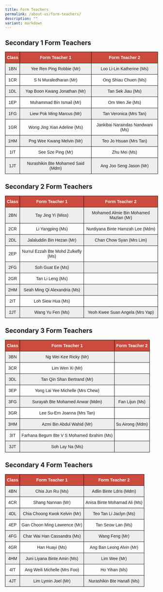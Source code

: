 ```yaml
---
title: Form Teachers
permalink: /about-us/form-teachers/
description: ""
variant: markdown
---
```

Secondary 1 Form Teachers
-------------------------

<style type="text/css">
.tg  {border-collapse:collapse;border-spacing:0;}
.tg td{border-color:black;border-style:solid;border-width:1px;font-family:Arial, sans-serif;font-size:14px;
  overflow:hidden;padding:10px 5px;word-break:normal;}
.tg th{border-color:black;border-style:solid;border-width:1px;font-family:Arial, sans-serif;font-size:14px;
  font-weight:normal;overflow:hidden;padding:10px 5px;word-break:normal;}
.tg .tg-un5n{background-color:#CB4B3D;color:#FFF;font-weight:bold;text-align:center;vertical-align:top}
.tg .tg-mgsp{background-color:#EEE;text-align:center;vertical-align:middle}
.tg .tg-nrix{text-align:center;vertical-align:middle}
</style>
<table class="tg">
<thead>
  <tr>
    <th class="tg-un5n"><span style="font-weight:bolder">Class</span></th>
    <th class="tg-un5n"><span style="font-weight:bolder">Form Teacher 1</span></th>
    <th class="tg-un5n"><span style="font-weight:bolder">Form Teacher 2</span></th>
  </tr>
</thead>
<tbody>
  <tr>
    <td class="tg-mgsp">1BN</td>
    <td class="tg-mgsp">Yee Ren Ping Robbie (Mr)</td>
    <td class="tg-mgsp">Loo Li-Lin Katherine (Ms)</td>
  </tr>
  <tr>
    <td class="tg-nrix">1CR</td>
    <td class="tg-nrix">S N Muraledharan (Mr)</td>
    <td class="tg-nrix">Ong Shiau Chuen (Ms)</td>
  </tr>
  <tr>
    <td class="tg-mgsp">1DL</td>
    <td class="tg-mgsp">Yap Boon Kwang Jonathan (Mr)</td>
    <td class="tg-mgsp">Tan Sek Jiau (Ms)</td>
  </tr>
  <tr>
    <td class="tg-nrix">1EP</td>
    <td class="tg-nrix">Muhammad Bin Ismail (Mr)</td>
    <td class="tg-nrix">Om Wen Jie (Ms)</td>
  </tr>
  <tr>
    <td class="tg-mgsp">1FG</td>
    <td class="tg-mgsp">Liew Pok Ming Marcus (Mr)</td>
    <td class="tg-mgsp">Tan Veronica (Mrs Tan)</td>
  </tr>
  <tr>
    <td class="tg-nrix">1GR</td>
    <td class="tg-nrix">Wong Jing Xian Adeline (Ms)</td>
    <td class="tg-nrix">Jankibai Naraindas Nandwani (Ms)</td>
  </tr>
  <tr>
    <td class="tg-mgsp">1HM</td>
    <td class="tg-mgsp">Png Wee Kwang Melvin (Mr)</td>
    <td class="tg-mgsp">Teo Jo Hsuan (Mrs Tan)</td>
  </tr>
  <tr>
    <td class="tg-nrix">1IT</td>
    <td class="tg-nrix">See Sze Ping (Mr)</td>
    <td class="tg-nrix">Zhu Mei (Ms)</td>
  </tr>
  <tr>
    <td class="tg-mgsp">1JT</td>
    <td class="tg-mgsp">Nurashikin Bte Mohamed Said (Mdm)</td>
    <td class="tg-mgsp">Ang Joo Seng Jason (Mr)</td>
  </tr>
</tbody>
</table>

Secondary 2 Form Teachers
-------------------------

<style type="text/css">
.tg  {border-collapse:collapse;border-spacing:0;}
.tg td{border-color:black;border-style:solid;border-width:1px;font-family:Arial, sans-serif;font-size:14px;
  overflow:hidden;padding:10px 5px;word-break:normal;}
.tg th{border-color:black;border-style:solid;border-width:1px;font-family:Arial, sans-serif;font-size:14px;
  font-weight:normal;overflow:hidden;padding:10px 5px;word-break:normal;}
.tg .tg-un5n{background-color:#CB4B3D;color:#FFF;font-weight:bold;text-align:center;vertical-align:top}
.tg .tg-mgsp{background-color:#EEE;text-align:center;vertical-align:middle}
.tg .tg-nrix{text-align:center;vertical-align:middle}
</style>
<table class="tg">
<thead>
  <tr>
    <th class="tg-un5n"><span style="font-weight:bolder">Class</span></th>
    <th class="tg-un5n"><span style="font-weight:bolder">Form Teacher 1</span></th>
    <th class="tg-un5n"><span style="font-weight:bolder">Form Teacher 2</span></th>
  </tr>
</thead>
<tbody>
  <tr>
    <td class="tg-mgsp">2BN</td>
    <td class="tg-mgsp">Tay Jing Yi (Miss)</td>
    <td class="tg-mgsp">Mohamed Almie Bin Mohamed Mazlan (Mr)</td>
  </tr>
  <tr>
    <td class="tg-nrix">2CR</td>
    <td class="tg-nrix">Li Yangping (Ms)</td>
    <td class="tg-nrix">Nurdiyana Binte Hamzah Lee (Mdm)</td>
  </tr>
  <tr>
    <td class="tg-mgsp">2DL</td>
    <td class="tg-mgsp">Jalaluddin Bin Hezan (Mr)</td>
    <td class="tg-mgsp">Chan Chow Syan (Mrs Lim)</td>
  </tr>
  <tr>
    <td class="tg-nrix">2EP</td>
    <td class="tg-nrix">Nurrul Ezzah Bte Mohd Zulkefly (Ms)</td>
    <td class="tg-nrix"></td>
  </tr>
  <tr>
    <td class="tg-mgsp">2FG</td>
    <td class="tg-mgsp">Soh Guat Ee (Ms)</td>
    <td class="tg-mgsp"></td>
  </tr>
  <tr>
    <td class="tg-nrix">2GR</td>
    <td class="tg-nrix">Tan Li Leng (Ms)</td>
    <td class="tg-nrix"></td>
  </tr>
  <tr>
    <td class="tg-mgsp">2HM</td>
    <td class="tg-mgsp">Seah Ming Qi Alexandria (Ms)</td>
    <td class="tg-mgsp"></td>
  </tr>
  <tr>
    <td class="tg-nrix">2IT</td>
    <td class="tg-nrix">Loh Siew Hua (Ms)</td>
    <td class="tg-nrix"></td>
  </tr>
  <tr>
    <td class="tg-mgsp">2JT</td>
    <td class="tg-mgsp">Wang Yu Fen (Ms) </td>
    <td class="tg-mgsp">Yeoh Kwee Suan Angela (Mrs Yap) </td>
  </tr>
</tbody>
</table>

Secondary 3 Form Teachers
-------------------------


<style type="text/css">
.tg  {border-collapse:collapse;border-spacing:0;}
.tg td{border-color:black;border-style:solid;border-width:1px;font-family:Arial, sans-serif;font-size:14px;
  overflow:hidden;padding:10px 5px;word-break:normal;}
.tg th{border-color:black;border-style:solid;border-width:1px;font-family:Arial, sans-serif;font-size:14px;
  font-weight:normal;overflow:hidden;padding:10px 5px;word-break:normal;}
.tg .tg-un5n{background-color:#CB4B3D;color:#FFF;font-weight:bold;text-align:center;vertical-align:top}
.tg .tg-mgsp{background-color:#EEE;text-align:center;vertical-align:middle}
.tg .tg-nrix{text-align:center;vertical-align:middle}
</style>
<table class="tg">
<thead>
  <tr>
    <th class="tg-un5n"><span style="font-weight:bolder">Class</span></th>
    <th class="tg-un5n"><span style="font-weight:bolder">Form Teacher 1</span></th>
    <th class="tg-un5n"><span style="font-weight:bolder">Form Teacher 2</span></th>
  </tr>
</thead>
<tbody>
  <tr>
    <td class="tg-mgsp">3BN</td>
    <td class="tg-mgsp">Ng Wei Kee Ricky (Mr)</td>
    <td class="tg-mgsp"></td>
  </tr>
  <tr>
    <td class="tg-nrix">3CR</td>
    <td class="tg-nrix">Lim Wen Xi (Mr)</td>
    <td class="tg-nrix"></td>
  </tr>
  <tr>
    <td class="tg-mgsp">3DL</td>
    <td class="tg-mgsp">Tan Qin Shan Bertrand (Mr)</td>
    <td class="tg-mgsp"></td>
  </tr>
  <tr>
    <td class="tg-nrix">3EP</td>
    <td class="tg-nrix">Yong Lai Yee Michelle (Mrs Chew)</td>
    <td class="tg-nrix"></td>
  </tr>
  <tr>
    <td class="tg-mgsp">3FG</td>
    <td class="tg-mgsp">Surayah Bte Mohamed Anwar (Mdm)</td>
    <td class="tg-mgsp">Fan Lijun (Ms)</td>
  </tr>
  <tr>
    <td class="tg-nrix">3GR</td>
    <td class="tg-nrix">Lee Su-Ern Joanna (Mrs Tan)</td>
    <td class="tg-nrix"></td>
  </tr>
  <tr>
    <td class="tg-mgsp">3HM</td>
    <td class="tg-mgsp">Azmi Bin Abdul Wahid (Mr)</td>
    <td class="tg-mgsp">Su Airong (Mdm)</td>
  </tr>
  <tr>
    <td class="tg-nrix">3IT</td>
    <td class="tg-nrix">Farhana Begum Bte V S Mohamed Ibrahim (Ms)</td>
    <td class="tg-nrix"></td>
  </tr>
  <tr>
    <td class="tg-mgsp">3JT</td>
    <td class="tg-mgsp">Soh Lay Na (Ms)</td>
    <td class="tg-mgsp"></td>
  </tr>
</tbody>
</table>

Secondary 4 Form Teachers
-------------------------

<style type="text/css">
.tg  {border-collapse:collapse;border-spacing:0;}
.tg td{border-color:black;border-style:solid;border-width:1px;font-family:Arial, sans-serif;font-size:14px;
  overflow:hidden;padding:10px 5px;word-break:normal;}
.tg th{border-color:black;border-style:solid;border-width:1px;font-family:Arial, sans-serif;font-size:14px;
  font-weight:normal;overflow:hidden;padding:10px 5px;word-break:normal;}
.tg .tg-un5n{background-color:#CB4B3D;color:#FFF;font-weight:bold;text-align:center;vertical-align:top}
.tg .tg-mgsp{background-color:#EEE;text-align:center;vertical-align:middle}
.tg .tg-nrix{text-align:center;vertical-align:middle}
</style>
<table class="tg">
<thead>
  <tr>
    <th class="tg-un5n"><span style="font-weight:bolder">Class</span></th>
    <th class="tg-un5n"><span style="font-weight:bolder">Form Teacher 1</span></th>
    <th class="tg-un5n"><span style="font-weight:bolder">Form Teacher 2</span></th>
  </tr>
</thead>
<tbody>
  <tr>
    <td class="tg-mgsp">4BN</td>
    <td class="tg-mgsp">Chia Jun Ru (Ms)</td>
    <td class="tg-mgsp">Adlin Binte Ldris (Mdm)</td>
  </tr>
  <tr>
    <td class="tg-nrix">4CR</td>
    <td class="tg-nrix">Shang Nannan (Mr)</td>
    <td class="tg-nrix">Anisa Binte Mohamad Ali (Ms)</td>
  </tr>
  <tr>
    <td class="tg-mgsp">4DL</td>
    <td class="tg-mgsp">Chia Choong Kwok Kelvin (Mr)</td>
    <td class="tg-mgsp">Teo Tan Li Jaclyn (Ms)</td>
  </tr>
  <tr>
    <td class="tg-nrix">4EP</td>
    <td class="tg-nrix">Gan Choon Ming Lawrence (Mr)</td>
    <td class="tg-nrix">Tan Seow Lan (Ms)</td>
  </tr>
  <tr>
    <td class="tg-mgsp">4FG</td>
    <td class="tg-mgsp">Char Wai Han Cassandra (Ms)</td>
    <td class="tg-mgsp">Wang Feng (Mr)</td>
  </tr>
  <tr>
    <td class="tg-nrix">4GR</td>
    <td class="tg-nrix">Han Huayi (Ms)</td>
    <td class="tg-nrix">Ang Ban Leong Alvin (Mr)</td>
  </tr>
  <tr>
    <td class="tg-mgsp">4HM</td>
    <td class="tg-mgsp">Juni Liyana Binte Amin (Ms)</td>
    <td class="tg-mgsp">Lim Wee (Mr)</td>
  </tr>
  <tr>
    <td class="tg-nrix">4IT</td>
    <td class="tg-nrix">Ang Weili Michelle (Mrs Foo)</td>
    <td class="tg-nrix">Ho Yihan (Ms)</td>
  </tr>
  <tr>
    <td class="tg-mgsp">4JT</td>
    <td class="tg-mgsp">Lim Lymin Joel (Mr)</td>
    <td class="tg-mgsp">Nurashikin Bte Hanafi (Ms)</td>
  </tr>
</tbody>
</table>